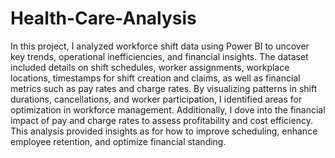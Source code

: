 # Health-Care-Analysis
In this project, I analyzed workforce shift data using Power BI to uncover key trends, operational inefficiencies, and financial insights. The dataset included details on shift schedules, worker assignments, workplace locations, timestamps for shift creation and claims, as well as financial metrics such as pay rates and charge rates. By visualizing patterns in shift durations, cancellations, and worker participation, I identified areas for optimization in workforce management. Additionally, I dove into the financial impact of pay and charge rates to assess profitability and cost efficiency. This analysis provided insights as for how to improve scheduling, enhance employee retention, and optimize financial standing.
